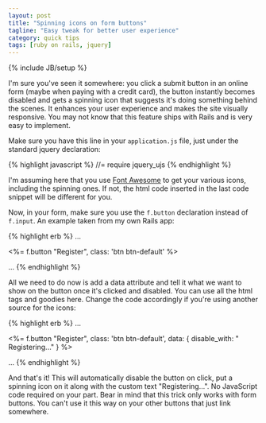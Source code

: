 ```yaml
---
layout: post
title: "Spinning icons on form buttons"
tagline: "Easy tweak for better user experience"
category: quick tips
tags: [ruby on rails, jquery]
---
```

{% include JB/setup %}

I'm sure you've seen it somewhere: you click a submit button in an online form
(maybe when paying with a credit card), the button instantly becomes disabled
and gets a spinning icon that suggests it's doing something behind the scenes.
It enhances your user experience and makes the site visually responsive. You may
not know that this feature ships with Rails and is very easy to implement.
<!--break-->

Make sure you have this line in your ```application.js``` file, just under the
standard jquery declaration:

{% highlight javascript %}
//= require jquery_ujs
{% endhighlight %}

I'm assuming here that you use
[Font Awesome](http://fortawesome.github.io/Font-Awesome/examples/) to get your
various icons, including the spinning ones. If not, the html code inserted in
the last code snippet will be different for you.

Now, in your form, make sure you use the ```f.button``` declaration instead of
```f.input```. An example taken from my own Rails app:

{% highlight erb %}
...

<%= f.button "Register", class: 'btn btn-default' %>

...
{% endhighlight %}

All we need to do now is add a data attribute and tell it what we want to show
on the button once it's clicked and disabled. You can use all the html tags and
goodies here. Change the code accordingly if you're using another source for
the icons:

{% highlight erb %}
...

<%= f.button "Register", class: 'btn btn-default', data: { disable_with: "<i class='fa fa-spinner fa-spin'></i> Registering..." } %>

...
{% endhighlight %}

And that's it! This will automatically disable the button on click, put a
spinning icon on it along with the custom text "Registering...". No JavaScript
code required on your part. Bear in mind that this trick only works with form
buttons. You can't use it this way on your other buttons that just link
somewhere.
